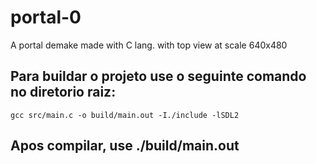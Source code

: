 # portal-0
A portal demake made with C lang.
with top view at scale 640x480

## Para buildar o projeto use o seguinte comando no diretorio raiz:
```gcc src/main.c -o build/main.out -I./include -lSDL2```

## Apos compilar, use ./build/main.out

